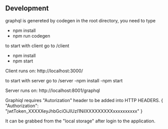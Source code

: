 ## Development


graphql is genereted by codegen in the root directory,
you need to type 
- npm install
- npm run codegen


to start with client go to /client
- npm install
- npm start

Client runs on: http://localhost:3000/


to start with server go to /server
-npm install
-npm start

Server runs on: http://localhost:8001/graphql

Graphiql requires "Autorization" header to be added into HTTP HEADERS.
{
  "Authorization": "jwtToken_XXXXXeyJhbGciOiJIUzI1NiIXXXXXXXXXxxxxxxxxxx"
}

It can be grabbed from the "local storage" after login to the application. 



